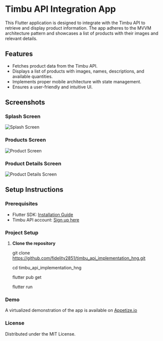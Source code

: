 # Timbu API Integration App

This Flutter application is designed to integrate with the Timbu API to retrieve and display product information. The app adheres to the MVVM architecture pattern and showcases a list of products with their images and relevant details.

## Features

- Fetches product data from the Timbu API.
- Displays a list of products with images, names, descriptions, and available quantities.
- Implements proper mobile architecture with state management.
- Ensures a user-friendly and intuitive UI.

## Screenshots

### Splash Screen

![Splash Screen](./assets/screen1.png)

### Products Screen

![Product Screen](./assets/screen2.png)

### Product Details Screen

![Product Details Screen](./assets/screen3.png)

## Setup Instructions

### Prerequisites

- Flutter SDK: [Installation Guide](https://flutter.dev/docs/get-started/install)
- Timbu API account: [Sign up here](https://timbu.cloud)

### Project Setup

1. **Clone the repository**

   git clone <https://github.com/fidelity2851/timbu_api_implementation_hng.git>

   cd timbu_api_implementation_hng

   flutter pub get

   flutter run

### Demo

A virtualized demonstration of the app is available on [Appetize.io](https://appetize.io/app/b_ifa3boeyf2mqwapnxnuwobpxjm)

### License

Distributed under the MIT License.
